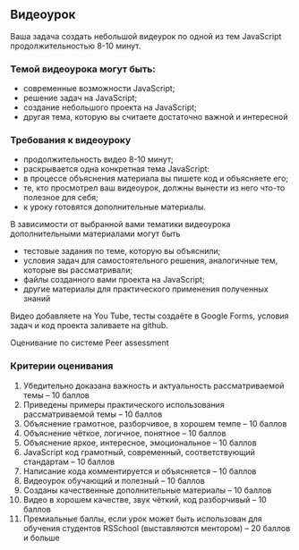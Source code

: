 ## Видеоурок

Ваша задача создать небольшой видеурок по одной из тем JavaScript продолжительностью 8-10 минут.

### Темой видеоурока могут быть:
- современные возможности JavaScript;
- решение задач на JavaScript;
- создание небольшого проекта на JavaScript;
- другая тема, которую вы считаете достаточно важной и интересной

### Требования к видеоуроку
- продолжительность видео 8-10 минут;
- раскрывается одна конкретная тема JavaScript:
- в процессе объяснения материала вы пишете код и объясняете его;
- те, кто просмотрел ваш видеоурок, должны вынести из него что-то полезное для себя;
- к уроку готовятся дополнительные материалы.

В зависимости от выбранной вами тематики видеоурока дополнительными материалами могут быть 
- тестовые задания по теме, которую вы объяснили; 
- условия задач для самостоятельного решения, аналогичные тем, которые вы рассматривали; 
- файлы созданного вами проекта на JavaScript;
- другие материалы для практического применения полученных знаний

Видео добавляете на You Tube, тесты создаёте в Google Forms, условия задач и код проекта заливаете на github.

Оценивание по системе Peer assessment

### Критерии оценивания
1.	Убедительно доказана важность и актуальность рассматриваемой темы – 10 баллов
2.	Приведены примеры практического использования рассматриваемой темы – 10 баллов
3.	Объяснение грамотное, разборчивое, в хорошем темпе – 10 баллов
4.	Объяснение чёткое, логичное, понятное – 10 баллов
5.	Объяснение яркое, интересное, эмоциональное – 10 баллов
6.	JavaScript  код грамотный, современный, соответствующий стандартам – 10 баллов
7.	Написание кода комментируется и объясняется – 10 баллов
8.	Видеоурок обучающий и полезный – 10 баллов
9.	Созданы качественные дополнительные материалы  – 10 баллов
10.	 Видео в хорошем качестве, звук чёткий, код разборчивый – 10 баллов
11.	 Премиальные баллы, если урок может быть использован для обучения студентов  RSSchool (выставляются ментором)  – 20 баллов и больше

